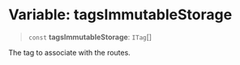 # Variable: tagsImmutableStorage

> `const` **tagsImmutableStorage**: `ITag`[]

The tag to associate with the routes.
